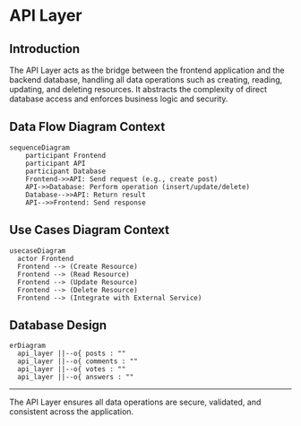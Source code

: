 # API Layer

## Introduction
The API Layer acts as the bridge between the frontend application and the backend database, handling all data operations such as creating, reading, updating, and deleting resources. It abstracts the complexity of direct database access and enforces business logic and security.

## Data Flow Diagram Context
```mermaid
sequenceDiagram
    participant Frontend
    participant API
    participant Database
    Frontend->>API: Send request (e.g., create post)
    API->>Database: Perform operation (insert/update/delete)
    Database-->>API: Return result
    API-->>Frontend: Send response
```

## Use Cases Diagram Context
```mermaid
usecaseDiagram
  actor Frontend
  Frontend --> (Create Resource)
  Frontend --> (Read Resource)
  Frontend --> (Update Resource)
  Frontend --> (Delete Resource)
  Frontend --> (Integrate with External Service)
```

## Database Design
```mermaid
erDiagram
  api_layer ||--o{ posts : ""
  api_layer ||--o{ comments : ""
  api_layer ||--o{ votes : ""
  api_layer ||--o{ answers : ""
```

---
The API Layer ensures all data operations are secure, validated, and consistent across the application. 